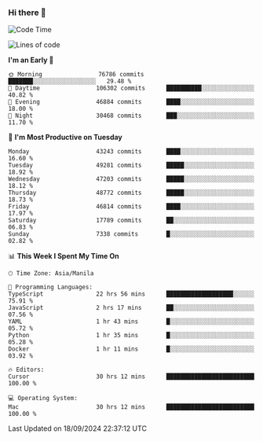 ### Hi there 👋

<!--START_SECTION:waka-->
![Code Time](http://img.shields.io/badge/Code%20Time-5%2C565%20hrs%202%20mins-blue)

![Lines of code](https://img.shields.io/badge/From%20Hello%20World%20I%27ve%20Written-117.6%20million%20lines%20of%20code-blue)

**I'm an Early 🐤** 

```text
🌞 Morning                76786 commits       ███████░░░░░░░░░░░░░░░░░░   29.48 % 
🌆 Daytime                106302 commits      ██████████░░░░░░░░░░░░░░░   40.82 % 
🌃 Evening                46884 commits       ████░░░░░░░░░░░░░░░░░░░░░   18.00 % 
🌙 Night                  30468 commits       ███░░░░░░░░░░░░░░░░░░░░░░   11.70 % 
```
📅 **I'm Most Productive on Tuesday** 

```text
Monday                   43243 commits       ████░░░░░░░░░░░░░░░░░░░░░   16.60 % 
Tuesday                  49281 commits       █████░░░░░░░░░░░░░░░░░░░░   18.92 % 
Wednesday                47203 commits       █████░░░░░░░░░░░░░░░░░░░░   18.12 % 
Thursday                 48772 commits       █████░░░░░░░░░░░░░░░░░░░░   18.73 % 
Friday                   46814 commits       ████░░░░░░░░░░░░░░░░░░░░░   17.97 % 
Saturday                 17789 commits       ██░░░░░░░░░░░░░░░░░░░░░░░   06.83 % 
Sunday                   7338 commits        █░░░░░░░░░░░░░░░░░░░░░░░░   02.82 % 
```


📊 **This Week I Spent My Time On** 

```text
🕑︎ Time Zone: Asia/Manila

💬 Programming Languages: 
TypeScript               22 hrs 56 mins      ███████████████████░░░░░░   75.91 % 
JavaScript               2 hrs 17 mins       ██░░░░░░░░░░░░░░░░░░░░░░░   07.56 % 
YAML                     1 hr 43 mins        █░░░░░░░░░░░░░░░░░░░░░░░░   05.72 % 
Python                   1 hr 35 mins        █░░░░░░░░░░░░░░░░░░░░░░░░   05.28 % 
Docker                   1 hr 11 mins        █░░░░░░░░░░░░░░░░░░░░░░░░   03.92 % 

🔥 Editors: 
Cursor                   30 hrs 12 mins      █████████████████████████   100.00 % 

💻 Operating System: 
Mac                      30 hrs 12 mins      █████████████████████████   100.00 % 
```


 Last Updated on 18/09/2024 22:37:12 UTC
<!--END_SECTION:waka-->


<!--
**rad182/rad182** is a ✨ _special_ ✨ repository because its `README.md` (this file) appears on your GitHub profile.

Here are some ideas to get you started:

- 🔭 I’m currently working on ...
- 🌱 I’m currently learning ...
- 👯 I’m looking to collaborate on ...
- 🤔 I’m looking for help with ...
- 💬 Ask me about ...
- 📫 How to reach me: ...
- 😄 Pronouns: ...
- ⚡ Fun fact: ...
-->
